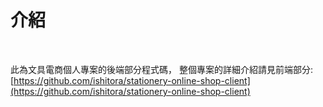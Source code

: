 # 介紹

<br>

此為文具電商個人專案的後端部分程式碼，
整個專案的詳細介紹請見前端部分:[https://github.com/ishitora/stationery-online-shop-client](https://github.com/ishitora/stationery-online-shop-client)
